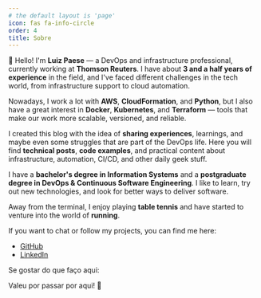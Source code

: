 ```yaml
---
# the default layout is 'page'
icon: fas fa-info-circle
order: 4
title: Sobre
---
```


👋 Hello! I'm **Luiz Paese** — a DevOps and infrastructure professional, currently working at **Thomson Reuters**. I have about **3 and a half years of experience** in the field, and I've faced different challenges in the tech world, from infrastructure support to cloud automation.

Nowadays, I work a lot with **AWS**, **CloudFormation**, and **Python**, but I also have a great interest in **Docker**, **Kubernetes**, and **Terraform** — tools that make our work more scalable, versioned, and reliable.

I created this blog with the idea of **sharing experiences**, learnings, and maybe even some struggles that are part of the DevOps life. Here you will find **technical posts**, **code examples**, and practical content about infrastructure, automation, CI/CD, and other daily geek stuff.

I have a **bachelor's degree in Information Systems** and a **postgraduate degree in DevOps & Continuous Software Engineering**. I like to learn, try out new technologies, and look for better ways to deliver software.

Away from the terminal, I enjoy playing **table tennis** and have started to venture into the world of **running**.

If you want to chat or follow my projects, you can find me here:

- [GitHub](https://github.com/luizpaese)
- [LinkedIn](https://www.linkedin.com/in/luizpaese)

Se gostar do que faço aqui:
<script type="text/javascript" src="https://cdnjs.buymeacoffee.com/1.0.0/button.prod.min.js" data-name="bmc-button" data-slug="luizpaese" data-color="#FFDD00" data-emoji="☕"  data-font="Cookie" data-text="Buy me a coffee" data-outline-color="#000000" data-font-color="#000000" data-coffee-color="#ffffff" ></script>

Valeu por passar por aqui! 🚀
